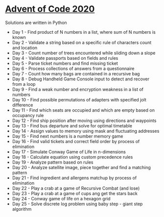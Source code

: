 # [Advent of Code 2020](https://adventofcode.com/2020)
Solutions are written in Python
* Day 1 - Find product of N numbers in a list, where sum of N numbers is known
* Day 2 - Validate a string based on a specific rule of characters count and location
* Day 3 - Count number of trees encountered while sliding down a slope
* Day 4 - Validate passports based on fields and rules
* Day 5 - Parse ticket numbers and find missing ticket
* Day 6 - Process collections of answers from a questionnaire
* Day 7 - Count how many bags are contained in a recursive bag
* Day 8 - Debug Handheld Game Console input to detect and recover from a loop
* Day 9 - Find a weak number and encryption weakness in a list of numbers
* Day 10 - Find possible permutations of adapters with specified jolt difference
* Day 11 - Find which seats are occupied and which are empty based on occupancy rule
* Day 12 - Find ship position after moving using directions and waypoints
* Day 13 - Find bus departure and solve for optimal timetable
* Day 14 - Assign values to memory using mask and fluctuating addresses
* Day 15 - Find next numbers is a number memory game
* Day 16 - Find valid tickets and correct field order by process of elimination
* Day 17 - Simulate Conway Game of Life in n-dimensions
* Day 18 - Calculate equation using custom precedence rules
* Day 19 - Analyze pattern based on rules
* Day 20 - Analyze satellite image, piece together and find a matching pattern 
* Day 21 - Find ingredient and allergens matchup by process of elimination
* Day 22 - Play a crab at a game of Recursive Combat (and lose)
* Day 23 - Play a crab at a game of cups ang get the stars back
* Day 24 - Conway game of life on a hexagon grid
* Day 25 - Solve discrete log problem using baby step - giant step algorithm
